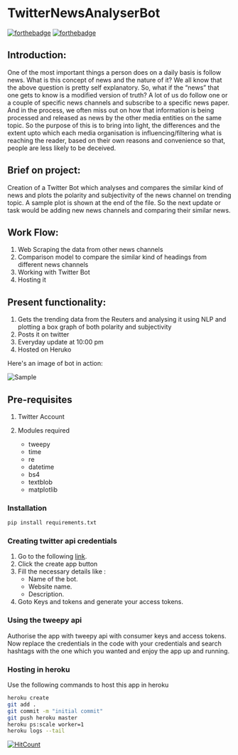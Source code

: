 # TwitterNewsAnalyserBot


[![forthebadge](https://forthebadge.com/images/badges/built-with-love.svg)](https://forthebadge.com) [![forthebadge](https://forthebadge.com/images/badges/made-with-python.svg)](https://forthebadge.com)

## Introduction:
One of the most important things a person does on a daily basis is follow news. What is this concept of news and the nature of it? We all know that the above question is pretty self explanatory. So, what if the “news” that one gets to know is a modified version of truth?
A lot of us do follow one or a couple of specific news channels and subscribe to a specific news paper. And in the process, we often miss out on how that information is being processed and released as news by the other media entities on the same topic. So the purpose of this is to bring into light, the differences and the extent upto which each media organisation is influencing/filtering what is reaching the reader, based on their own reasons and convenience so that, people are less likely to be deceived.

## Brief on project:
Creation of a Twitter Bot which analyses and compares the similar kind of news and plots the polarity and subjectivity of the news channel on trending topic.
A sample plot is shown at the end of the file.
So the next update or task would be adding new news channels and comparing their similar news.


## Work Flow:
1) Web Scraping the data from other news channels
2) Comparison model to compare the similar kind of headings from different news channels
3) Working with Twitter Bot
4) Hosting it

## Present functionality:
1) Gets the trending data from the Reuters and analysing it using
NLP and plotting a box graph of both polarity and subjectivity
2) Posts it on twitter
3) Everyday update at 10:00 pm
4) Hosted on Heruko

Here's an image of bot in action:

![Sample](../Images/Sample.png)
## Pre-requisites 

1. Twitter Account
    
2. Modules required
    * tweepy
    * time
    * re
    * datetime
    * bs4
    * textblob
    * matplotlib
     
### Installation

```bash
pip install requirements.txt  
```

### Creating twitter api credentials

1. Go to the following [link](https://apps.twitter.com/ "Twitter App").
2. Click the create app button
2. Fill the necessary details like :
    * Name of the bot.
    * Website name.
    * Description.
3. Goto Keys and tokens and generate your access tokens.


### Using the tweepy api

Authorise the app with tweepy api with consumer keys and access tokens.
Now replace the credentials in the code with your credentials and search hashtags with
the one which you wanted and enjoy the app up and running.



### Hosting in heroku

Use the following commands to host this app in heroku
```bash
heroku create
git add .
git commit -m "initial commit"
git push heroku master
heroku ps:scale worker=1
heroku logs --tail
```
[![HitCount](http://hits.dwyl.io/RohithGilla12/TwitterNewsAnalyserBot.svg)](http://hits.dwyl.io/RohithGilla12/TwitterNewsAnalyserBot)
